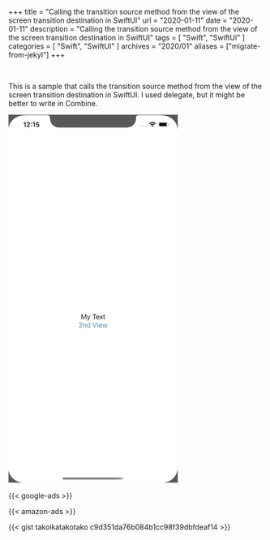 +++
title =  "Calling the transition source method from the view of the screen transition destination in SwiftUI"
url = "2020-01-11"
date = "2020-01-11"
description = "Calling the transition source method from the view of the screen transition destination in SwiftUI"
tags = [
    "Swift", "SwiftUI"
]
categories = [
    "Swift", "SwiftUI"
]
archives = "2020/01"
aliases = ["migrate-from-jekyl"]
+++

<br>

This is a sample that calls the transition source method from the view of the screen transition destination in SwiftUI.
I used delegate, but it might be better to write in Combine.

![Delegate Sample](1.gif)

<!-- Google Ads -->
{{< google-ads >}}

<!-- Amazon Ads -->
{{< amazon-ads >}}

{{< gist takoikatakotako c9d351da76b084b1cc98f39dbfdeaf14 >}}
